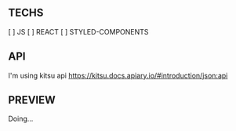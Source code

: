 ## TECHS

[  ] JS
[  ] REACT
[  ] STYLED-COMPONENTS


## API

I'm using kitsu api https://kitsu.docs.apiary.io/#introduction/json:api

## PREVIEW

Doing...